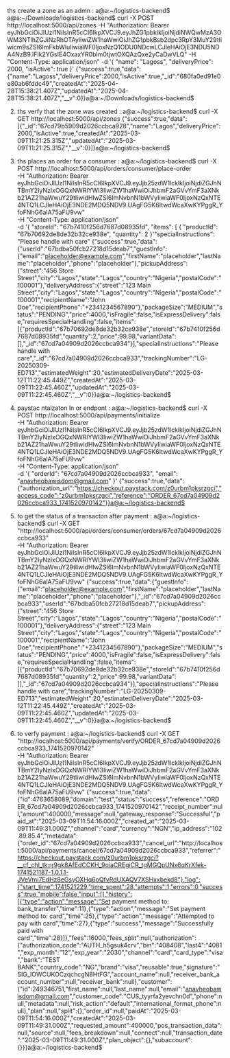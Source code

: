 ths create a zone as an admn : a@a:~/logistics-backend$ a@a:~/Downloads/logistics-backend$ curl -X POST http://localhost:5000/api/zones -H "Authorization: Bearer eyJhbGciOiJIUzI1NiIsInR5cCI6IkpXVCJ9.eyJhZG1pbklkIjoiNjdiNWQwMzA3OWM3NTlhZGJiNzRhOTAyIiwiZW1haWwiOiJhZG1pbkBsb2dpc3RpY3MuY29tIiwicm9sZSI6ImFkbWluIiwiaWF0IjoxNzQ1ODU0NDcwLCJleHAiOjE3NDU5NDA4NzB9.lFIk2YGsIE4OxaxYR0blm0tjwtOXQAzQxe2yCaDwVLQ" -H "Content-Type: application/json" -d '{
  "name": "Lagoss",
  "deliveryPrice": 2000,
  "isActive": true
}'
{"success":true,"data":{"name":"Lagoss","deliveryPrice":2000,"isActive":true,"_id":"680fa0ed91e0e80ab6fddc49","createdAt":"2025-04-28T15:38:21.407Z","updatedAt":"2025-04-28T15:38:21.407Z","__v":0}}a@a:~/Downloads/logistics-backend$ 


2. ths verfy that the zone was created : a@a:~/logistics-backend$ curl -X GET http://localhost:5000/api/zones
{"success":true,"data":[{"_id":"67cd79b5909d2026ccbca928","name":"Lagos","deliveryPrice":2000,"isActive":true,"createdAt":"2025-03-09T11:21:25.315Z","updatedAt":"2025-03-09T11:21:25.315Z","__v":0}]}a@a:~/logistics-backend$ 



3. ths places an order for a consumer : a@a:~/logistics-backend$ curl -X POST http://localhost:5000/api/orders/consumer/place-order \
-H "Authorization: Bearer eyJhbGciOiJIUzI1NiIsInR5cCI6IkpXVCJ9.eyJjb25zdW1lcklkIjoiNjdiZGJhNTBmY2IyNzIxOGQxNWRlYWI3IiwiZW1haWwiOiJhbmF2aGVvYmF3aXNkb21AZ21haWwuY29tIiwidHlwZSI6ImNvbnN1bWVyIiwiaWF0IjoxNzQxNTE4NTQ1LCJleHAiOjE3NDE2MDQ5NDV9.UAgFG5K6ItwdWcaXwKYPggR_YfoFNhG6alA75aFU9vw" \
-H "Content-Type: application/json" \
-d '{
  "storeId": "67b7410f256d7687d08935fd",
  "items": [
    {
      "productId": "67b70692de8de32b32ce938e",
      "quantity": 2
}'"specialInstructions": "Please handle with care"
{"success":true,"data":{"userId":"67bdba50fcb27218d15deab7","guestInfo":{"email":"placeholder@example.com","firstName":"placeholder","lastName":"placeholder","phone":"placeholder"},"pickupAddress":{"street":"456 Store Street","city":"Lagos","state":"Lagos","country":"Nigeria","postalCode":"100001"},"deliveryAddress":{"street":"123 Main Street","city":"Lagos","state":"Lagos","country":"Nigeria","postalCode":"100001","recipientName":"John Doe","recipientPhone":"+2341234567890"},"packageSize":"MEDIUM","status":"PENDING","price":4000,"isFragile":false,"isExpressDelivery":false,"requiresSpecialHandling":false,"items":[{"productId":"67b70692de8de32b32ce938e","storeId":"67b7410f256d7687d08935fd","quantity":2,"price":99.98,"variantData":[],"_id":"67cd7a04909d2026ccbca934"}],"specialInstructions":"Please handle with care","_id":"67cd7a04909d2026ccbca933","trackingNumber":"LG-20250309-ED713","estimatedWeight":20,"estimatedDeliveryDate":"2025-03-12T11:22:45.449Z","createdAt":"2025-03-09T11:22:45.460Z","updatedAt":"2025-03-09T11:22:45.460Z","__v":0}}a@a:~/logistics-backend$ 






4. paystac ntalzaton ln or endpont : a@a:~/logistics-backend$ curl -X POST http://localhost:5000/api/payments/initialize \
-H "Authorization: Bearer eyJhbGciOiJIUzI1NiIsInR5cCI6IkpXVCJ9.eyJjb25zdW1lcklkIjoiNjdiZGJhNTBmY2IyNzIxOGQxNWRlYWI3IiwiZW1haWwiOiJhbmF2aGVvYmF3aXNkb21AZ21haWwuY29tIiwidHlwZSI6ImNvbnN1bWVyIiwiaWF0IjoxNzQxNTE4NTQ1LCJleHAiOjE3NDE2MDQ5NDV9.UAgFG5K6ItwdWcaXwKYPggR_YfoFNhG6alA75aFU9vw" \
-H "Content-Type: application/json" \
-d '{
  "orderId": "67cd7a04909d2026ccbca933",
  "email": "anavheobawisdom@gmail.com"
}'
{"success":true,"data":{"authorization_url":"https://checkout.paystack.com/z0urbm1pksrzgci","access_code":"z0urbm1pksrzgci","reference":"ORDER_67cd7a04909d2026ccbca933_1741520970142"}}a@a:~/logistics-backend$ 



5. to get the status of a transacton after payment : a@a:~/logistics-backend$ curl -X GET "http://localhost:5000/api/orders/consumer/orders/67cd7a04909d2026ccbca933" \
-H "Authorization: Bearer eyJhbGciOiJIUzI1NiIsInR5cCI6IkpXVCJ9.eyJjb25zdW1lcklkIjoiNjdiZGJhNTBmY2IyNzIxOGQxNWRlYWI3IiwiZW1haWwiOiJhbmF2aGVvYmF3aXNkb21AZ21haWwuY29tIiwidHlwZSI6ImNvbnN1bWVyIiwiaWF0IjoxNzQxNTE4NTQ1LCJleHAiOjE3NDE2MDQ5NDV9.UAgFG5K6ItwdWcaXwKYPggR_YfoFNhG6alA75aFU9vw"
{"success":true,"data":{"guestInfo":{"email":"placeholder@example.com","firstName":"placeholder","lastName":"placeholder","phone":"placeholder"},"_id":"67cd7a04909d2026ccbca933","userId":"67bdba50fcb27218d15deab7","pickupAddress":{"street":"456 Store Street","city":"Lagos","state":"Lagos","country":"Nigeria","postalCode":"100001"},"deliveryAddress":{"street":"123 Main Street","city":"Lagos","state":"Lagos","country":"Nigeria","postalCode":"100001","recipientName":"John Doe","recipientPhone":"+2341234567890"},"packageSize":"MEDIUM","status":"PENDING","price":4000,"isFragile":false,"isExpressDelivery":false,"requiresSpecialHandling":false,"items":[{"productId":"67b70692de8de32b32ce938e","storeId":"67b7410f256d7687d08935fd","quantity":2,"price":99.98,"variantData":[],"_id":"67cd7a04909d2026ccbca934"}],"specialInstructions":"Please handle with care","trackingNumber":"LG-20250309-ED713","estimatedWeight":20,"estimatedDeliveryDate":"2025-03-12T11:22:45.449Z","createdAt":"2025-03-09T11:22:45.460Z","updatedAt":"2025-03-09T11:22:45.460Z","__v":0}}a@a:~/logistics-backend$ 





6. to verfy payment :    a@a:~/logistics-backend$ curl -X GET "http://localhost:5000/api/payments/verify/ORDER_67cd7a04909d2026ccbca933_1741520970142" \
-H "Authorization: Bearer eyJhbGciOiJIUzI1NiIsInR5cCI6IkpXVCJ9.eyJjb25zdW1lcklkIjoiNjdiZGJhNTBmY2IyNzIxOGQxNWRlYWI3IiwiZW1haWwiOiJhbmF2aGVvYmF3aXNkb21AZ21haWwuY29tIiwidHlwZSI6ImNvbnN1bWVyIiwiaWF0IjoxNzQxNTE4NTQ1LCJleHAiOjE3NDE2MDQ5NDV9.UAgFG5K6ItwdWcaXwKYPggR_YfoFNhG6alA75aFU9vw"
{"success":true,"data":{"id":4763658089,"domain":"test","status":"success","reference":"ORDER_67cd7a04909d2026ccbca933_1741520970142","receipt_number":null,"amount":400000,"message":null,"gateway_response":"Successful","paid_at":"2025-03-09T11:54:16.000Z","created_at":"2025-03-09T11:49:31.000Z","channel":"card","currency":"NGN","ip_address":"102.89.85.4","metadata":{"order_id":"67cd7a04909d2026ccbca933","cancel_url":"http://localhost:5000/api/payments/cancel/67cd7a04909d2026ccbca933","referrer":"https://checkout.paystack.com/z0urbm1pksrzgci?__cf_chl_tk=r9gk8AfEdCCKH_9oiaCREgiCR_tgMGQpUNx6qKrXfek-1741521187-1.0.1.1-JVeVmi7EdHz8eGsyOXHq6oQfvRdUXAQV7XSHxxbekd8"},"log":{"start_time":1741521229,"time_spent":28,"attempts":1,"errors":0,"success":true,"mobile":false,"input":[],"history":[{"type":"action","message":"Set payment method to: bank_transfer","time":11},{"type":"action","message":"Set payment method to: card","time":25},{"type":"action","message":"Attempted to pay with card","time":27},{"type":"success","message":"Successfully paid with card","time":28}]},"fees":16000,"fees_split":null,"authorization":{"authorization_code":"AUTH_h5gsuk4crv","bin":"408408","last4":"4081","exp_month":"12","exp_year":"2030","channel":"card","card_type":"visa ","bank":"TEST BANK","country_code":"NG","brand":"visa","reusable":true,"signature":"SIG_lOWCUKOCzqchcgN8HtFG","account_name":null,"receiver_bank_account_number":null,"receiver_bank":null},"customer":{"id":249346751,"first_name":null,"last_name":null,"email":"anavheobawisdom@gmail.com","customer_code":"CUS_tyyrfa2yevchn0d","phone":null,"metadata":null,"risk_action":"default","international_format_phone":null},"plan":null,"split":{},"order_id":null,"paidAt":"2025-03-09T11:54:16.000Z","createdAt":"2025-03-09T11:49:31.000Z","requested_amount":400000,"pos_transaction_data":null,"source":null,"fees_breakdown":null,"connect":null,"transaction_date":"2025-03-09T11:49:31.000Z","plan_object":{},"subaccount":{}}}a@a:~/logistics-backend$ 